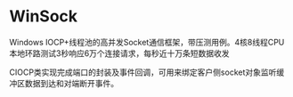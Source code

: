 # WinSock
Windows IOCP+线程池的高并发Socket通信框架，带压测用例。4核8线程CPU本地环路测试3秒响应6万个连接请求，每秒近十万条短数据收发

CIOCP类实现完成端口的封装及事件回调，可用来绑定客户侧socket对象监听缓冲区数据到达和对端断开事件。

